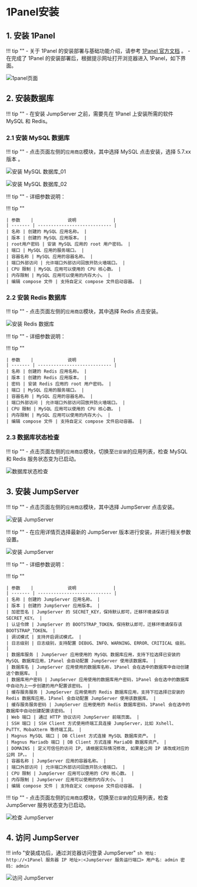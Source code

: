 # 1Panel安装

## 1. 安装 1Panel
!!! tip ""
    - 关于 1Panel 的安装部署与基础功能介绍，请参考 [1Panel 官方文档](https://1panel.cn/docs/installation/online_installation/) 。
    - 在完成了 1Panel 的安装部署后，根据提示网址打开浏览器进入 1Panel，如下界面。

![1panel页面](../../img/1panel_install_01.png)

## 2. 安装数据库
!!! tip ""
    - 在安装 JumpServer 之前，需要先在 1Panel 上安装所需的软件 MySQL 和 Redis。

### 2.1 安装 MySQL 数据库
!!! tip ""
    - 点击页面左侧的`应用商店`模块，其中选择 MySQL 点击安装，选择 5.7.xx 版本 。

![安装 MySQL 数据库_01](../../img/1panel_install_02.png)

![安装 MySQL 数据库_02](../../img/1panel_install_03.png)

!!! tip ""
    - 详细参数说明：

!!! tip ""

    | 参数    |             说明              |
    | ------- | ---------------------------- |
    | 名称 | 创建的 MySQL 应用名称。 |
    | 版本 | 创建的 MySQL 应用版本。 |
    | root用户密码 | 安装 MySQL 应用的 root 用户密码。 |
    | 端口 | MySQL 应用的服务端口。 |
    | 容器名称 | MySQL 应用的容器名称。 |
    | 端口外部访问 | 允许端口外部访问回放开防火墙端口。 |
    | CPU 限制 | MySQL 应用可以使用的 CPU 核心数。 |
    | 内存限制 | MySQL 应用可以使用的内存大小。 |
    | 编辑 compose 文件 | 支持自定义 compose 文件启动容器。 |

### 2.2 安装 Redis 数据库
!!! tip ""
    - 点击页面左侧的`应用商店`模块，其中选择 Redis 点击安装。

![安装 Redis 数据库](../../img/1panel_install_04.png)

!!! tip ""
    - 详细参数说明：

!!! tip ""

    | 参数    |             说明              |
    | ------- | ---------------------------- |
    | 名称 | 创建的 Redis 应用名称。 |
    | 版本 | 创建的 Redis 应用版本。 |
    | 密码 | 安装 Redis 应用的 root 用户密码。 |
    | 端口 | MySQL 应用的服务端口。 |
    | 容器名称 | MySQL 应用的容器名称。 |
    | 端口外部访问 | 允许端口外部访问回放开防火墙端口。 |
    | CPU 限制 | MySQL 应用可以使用的 CPU 核心数。 |
    | 内存限制 | MySQL 应用可以使用的内存大小。 |
    | 编辑 compose 文件 | 支持自定义 compose 文件启动容器。 |

### 2.3 数据库状态检查
!!! tip ""
    - 点击页面左侧的`应用商店`模块，切换至`已安装`的应用列表，检查 MySQL 和 Redis 服务状态变为已启动。

![数据库状态检查](../../img/1panel_install_05.png)

## 3. 安装 JumpServer 

!!! tip ""
    - 点击页面左侧的`应用商店`模块，其中选择 JumpServer 点击安装。

![安装 JumpServer](../../img/1panel_install_06.png)

!!! tip ""
    - 在应用详情页选择最新的 JumpServer 版本进行安装，并进行相关参数设置。

![安装 JumpServer](../../img/1panel_install_07.png)

!!! tip ""
    - 详细参数说明：

!!! tip ""

    | 参数    |             说明              |
    | ------- | ---------------------------- |
    | 名称 | 创建的 JumpServer 应用名称。 |
    | 版本 | 创建的 JumpServer 应用版本。 |
    | 加密签名 | JumpServer 的 SECRET_KEY，保持默认即可，迁移环境请保存该 SECRET_KEY。 |
    | 认证令牌 | JumpServer 的 BOOTSTRAP_TOKEN，保持默认即可，迁移环境请保存该 BOOTSTRAP_TOKEN。 |
    | 调试模式 | 支持开启调试模式。 |
    | 日志级别 | 日志级别，支持配置 DEBUG、INFO、WARNING、ERROR、CRITICAL 级别。 |
    | 数据库服务 | JumpServer 应用使用的 MySQL 数据库应用，支持下拉选择已安装的 MySQL 数据库应用，1Panel 会自动配置 JumpServer 使用该数据库。 |
    | 数据库名 | JumpServer 应用使用的数据库名称，1Panel 会在选中的数据库中自动创建这个数据库。 |
    | 数据库用户密码 | JumpServer 应用使用的数据库用户密码，1Panel 会在选中的数据库中自动为上一步创建的用户配置该密码。 |
    | 缓存服务服务 | JumpServer 应用使用的 Redis 数据库应用，支持下拉选择已安装的 Redis 数据库应用，1Panel 会自动配置 JumpServer 使用该数据库。 |
    | 缓存服务服务密码 | JumpServer 应用使用的 Redis 数据库密码，1Panel 会在选中的数据库中自动创建配置该密码。 |
    | Web 端口 | 通过 HTTP 协议访问 JumpServer 前端页面。 |
    | SSH 端口 | SSH Client 方式使用终端工具连接 JumpServer，比如 Xshell、PuTTY、MobaXterm 等终端工具。 |
    | Magnus MySQL 端口 | DB Client 方式连接 MySQL 数据库资产。 |
    | Magnus Mariadb 端口 | DB Client 方式连接 MariaDB 数据库资产。 |
    | DOMAINS | 定义可信任的访问 IP, 请根据实际情况修改, 如果是公网 IP 请改成对应的公网 IP。。 |
    | 容器名称 | JumpServer 应用的容器名称。 |
    | 端口外部访问 | 允许端口外部访问回放开防火墙端口。 |
    | CPU 限制 | JumpServer 应用可以使用的 CPU 核心数。 |
    | 内存限制 | JumpServer 应用可以使用的内存大小。 |
    | 编辑 compose 文件 | 支持自定义 compose 文件启动容器。 |

!!! tip ""
    - 点击页面左侧的`应用商店`模块，切换至`已安装`的应用列表，检查 JumpServer 服务状态变为已启动。

![检查 JumpServer](../../img/1panel_install_08.png)

## 4. 访问 JumpServer 
!!! info "安装成功后，通过浏览器访问登录 JumpServer"
    ```sh
    地址: http://<1Panel 服务器 IP 地址>:<JumpServer 服务运行端口>
    用户名: admin
    密码: admin
    ```

![访问 JumpServer](../../img/1panel_install_09.png)

